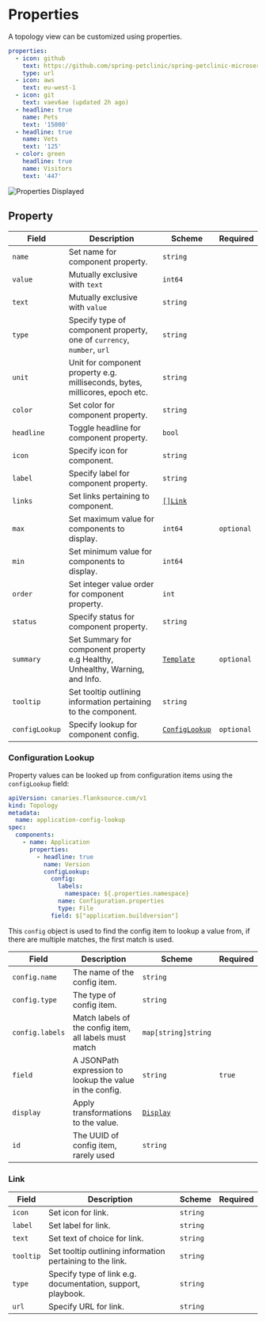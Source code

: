 # Properties

A topology view can be customized using properties.

```yaml
properties:
  - icon: github
    text: https://github.com/spring-petclinic/spring-petclinic-microservices
    type: url
  - icon: aws
    text: eu-west-1
  - icon: git
    text: vaev6ae (updated 2h ago)
  - headline: true
    name: Pets
    text: '15000'
  - headline: true
    name: Vets
    text: '125'
  - color: green
    headline: true
    name: Visitors
    text: '447'
```

![Properties Displayed](../images/properties-in-mission-control.png)

## Property

| Field          | Description                                                                   | Scheme                                  | Required   |
| -------------- | ----------------------------------------------------------------------------- | --------------------------------------- | ---------- |
| `name`         | Set name for component property.                                              | `string`                                |            |
| `value`        | Mutually exclusive with `text`                                                | `int64`                                 |            |
| `text`         | Mutually exclusive with `value`                                               | `string`                                |            |
| `type`         | Specify type of component property, one of `currency`, `number`, `url`        | `string`                                |            |
| `unit`         | Unit for component property e.g. milliseconds, bytes, millicores, epoch etc.  | `string`                                |            |
| `color`        | Set color for component property.                                             | `string`                                |            |
| `headline`     | Toggle headline for component property.                                       | `bool`                                  |            |
| `icon`         | Specify icon for component.                                                   | `string`                                |            |
| `label`        | Specify label for component property.                                         | `string`                                |            |
| `links`        | Set links pertaining to component.                                            | [`[]Link`](#link)                       |            |
| `max`          | Set maximum value for components to display.                                  | `int64`                                 | `optional` |
| `min`          | Set minimum value for components to display.                                  | `int64`                                 |            |
| `order`        | Set integer value order for component property.                               | `int`                                   |            |
| `status`       | Specify status for component property.                                        | `string`                                |            |
| `summary`      | Set Summary for component property e.g Healthy, Unhealthy, Warning, and Info. | [`Template`](../concepts/templating.md) | `optional` |
| `tooltip`      | Set tooltip outlining information pertaining to the component.                | `string`                                |            |
| `configLookup` | Specify lookup for component config.                                          | [`ConfigLookup`](#configlookup)         | `optional` |

### Configuration Lookup

Property values can be looked up from configuration items using the `configLookup` field:

```yaml title="config-lookup.yaml"
apiVersion: canaries.flanksource.com/v1
kind: Topology
metadata:
  name: application-config-lookup
spec:
  components:
    - name: Application
      properties:
        - headline: true
          name: Version
          configLookup:
            config:
              labels:
                namespace: ${.properties.namespace}
              name: Configuration.properties
              type: File
            field: $["application.buildversion"]
```

This `config` object is used to find the config item to lookup a value from, if there are multiple matches, the first match is used.

| Field           | Description                                              | Scheme                                 | Required |
| --------------- | -------------------------------------------------------- | -------------------------------------- | -------- |
| `config.name`   | The name of the config item.                             | `string`                               |          |
| `config.type`   | The type of config item.                                 | `string`                               |          |
| `config.labels` | Match labels of the config item, all labels must match   | `map[string]string`                    |          |
| `field`         | A JSONPath expression to lookup the value in the config. | `string`                               | `true`   |
| `display`       | Apply transformations to the value.                      | [`Display`](../concepts/templating.md) |          |
| `id`            | The UUID of config item, rarely used                     | `string`                               |          |

### Link

| Field     | Description                                                 | Scheme   | Required |
| --------- | ----------------------------------------------------------- | -------- | -------- |
| `icon`    | Set icon for link.                                          | `string` |          |
| `label`   | Set label for link.                                         | `string` |          |
| `text`    | Set text of choice for link.                                | `string` |          |
| `tooltip` | Set tooltip outlining information pertaining to the link.   | `string` |          |
| `type`    | Specify type of link e.g. documentation, support, playbook. | `string` |          |
| `url`     | Specify URL for link.                                       | `string` |          |
